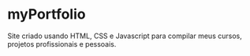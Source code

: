 # myPortfolio

<p> Site criado usando HTML, CSS e Javascript para compilar meus cursos, projetos profissionais e pessoais. </p>
